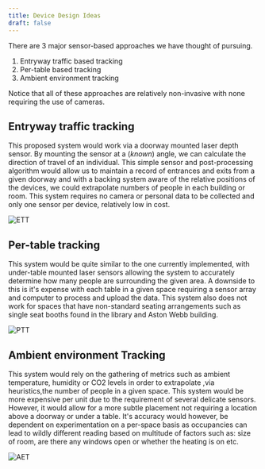 ```yaml
---
title: Device Design Ideas
draft: false
---
```


There are 3 major sensor-based approaches we have thought of pursuing. 

1. Entryway traffic based tracking
2. Per-table based tracking
3. Ambient environment tracking

Notice that all of these approaches are relatively non-invasive with none requiring the use of cameras. 

## Entryway traffic tracking

This proposed system would work via a doorway mounted laser depth sensor. By mounting the sensor at a (*known*) angle, we can calculate the direction of travel of an individual. This simple sensor and post-processing algorithm would allow us to maintain a record of entrances and exits from a given doorway and with a backing system aware of the relative positions of the devices, we could extrapolate numbers of people in each building or room. 
This system requires no camera or personal data to be collected and only one sensor per device, relatively low in cost.


![ETT](/img/SDSDesignApproach1.jpg)


## Per-table tracking

This system would be quite similar to the one currently implemented, with under-table mounted laser sensors allowing the system to accurately determine how many people are surrounding the given area. A downside to this is it's expense with each table in a given space requiring a sensor array and computer to process and upload the data. This system also does not work for spaces that have non-standard seating arrangements such as single seat booths found in the library and Aston Webb building. 

![PTT](/img/SDSDesignApproach2.jpg)

## Ambient environment Tracking

This system would rely on the gathering of metrics such as ambient temperature, humidity or CO2 levels in order to extrapolate ,via heuristics,the number of people in a given space. 
This system would be more expensive per unit due to the requirement of several delicate sensors. However, it would allow for a more subtle placement not requiring a location above a doorway or under a table. It's accuracy would however, be dependent on experimentation on a per-space basis as occupancies can lead to wildly different reading based on multitude of factors such as: size of room, are there any windows open or whether the heating is on etc. 

![AET](/img/SDSDesignApproach3.jpg)